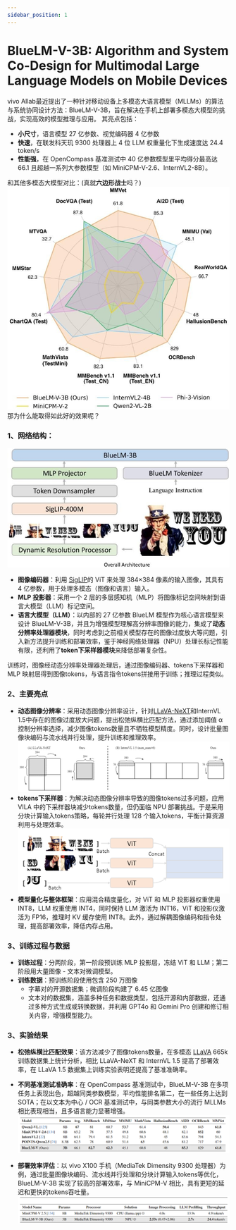 ```yaml
---
sidebar_position: 1
---
```


# BlueLM-V-3B: Algorithm and System Co-Design for Multimodal Large Language Models on Mobile Devices

vivo AIlab最近提出了一种针对移动设备上多模态大语言模型（MLLMs）的算法与系统协同设计方法：BlueLM-V-3B，旨在解决在手机上部署多模态大模型的挑战，实现高效的模型推理与应用。
其亮点包括：
- **小尺寸**，语言模型 27 亿参数、视觉编码器 4 亿参数
- **快速**，在联发科天玑 9300 处理器上 4 位 LLM 权重量化下生成速度达 24.4 token/s
- **性能强**，在 OpenCompass 基准测试中 40 亿参数模型里平均得分最高达 66.1 且超越一系列大参数模型（如 MiniCPM-V-2.6、InternVL2-8B）。 

和其他多模态大模型对比：(真就**六边形战士**吗？)
![表现对比](img/BlueLM-V-3B.jpeg)   
那为什么能取得如此好的效果呢？
### 1、网络结构：
![网络结构](img/BlueLM-structure.jpeg)
- **图像编码器**：利用 [SigLIP](https://arxiv.org/pdf/2303.15343)的 ViT 来处理 384×384 像素的输入图像，其具有 4 亿参数，用于处理多模态（图像和语言）输入。
- **MLP 投影器**：采用一个 2 层的多层感知机（MLP）将图像标记空间映射到语言大模型（LLM）标记空间。
- **语言大模型（LLM）**：以内部的 27 亿参数 BlueLM 模型作为核心语言模型来设计 BlueLM-V-3B，并且为增强模型理解高分辨率图像的能力，集成了**动态分辨率处理器模块**，同时考虑到之前相关模型存在的图像过度放大等问题，引入新方法提升训练和部署效率，鉴于神经网络处理器（NPU）处理长标记性能有限，还利用了**token下采样器模块**来降低部署复杂性。

训练时，图像经动态分辨率处理器处理后，通过图像编码器、tokens下采样器和 MLP 映射层得到图像tokens，与语言指令tokens拼接用于训练；推理过程类似。
### 2、主要亮点
- **动态图像分辨率**：采用动态图像分辨率设计，针对[LLaVA-NeXT](https://github.com/LLaVA-VL/LLaVA-NeXT)和InternVL 1.5中存在的图像过度放大问题，提出松弛纵横比匹配方法，通过添加阈值 α 控制分辨率选择，减少图像tokens数量且不牺牲模型精度。同时，设计批量图像块编码与流水线并行处理，提升训练和推理效率。
![resolution](img/resolution.png)
- **tokens下采样器**：为解决动态图像分辨率导致的图像tokens过多问题，应用 VILA 中的下采样器块减少tokens数量，但仍面临 NPU 部署挑战。于是采用分块计算输入tokens策略，每轮并行处理 128 个输入tokens，平衡计算资源利用与处理效率。
![分块处理](img/batch_encoding.png)
- **模型量化与整体框架**：应用混合精度量化，对 ViT 和 MLP 投影器权重使用 INT8，LLM 权重使用 INT4，同时保持 LLM 激活为 INT16，ViT 和投影仪激活为 FP16，推理时 KV 缓存使用 INT8。此外，通过解耦图像编码和指令处理，提高部署效率，降低内存占用。
### 3、训练过程与数据
- **训练过程**：分两阶段，第一阶段预训练 MLP 投影层，冻结 ViT 和 LLM；第二阶段用大量图像 - 文本对微调模型。
- **训练数据**：预训练阶段使用包含 250 万图像 
    - 字幕对的开源数据集；微调阶段构建了 6.45 亿图像 
    - 文本对的数据集，涵盖多种任务和数据类型，包括开源和内部数据，还通过多种方式生成或转换数据，并利用 GPT4o 和 Gemini Pro 创建和修订相关内容，增强模型能力。
### 3、实验结果
- **松弛纵横比匹配效果**：该方法减少了图像tokens数量，在多模态 [LLaVA](https://github.com/haotian-liu/LLaVA) 665k 训练数据集上统计分析，相比 LLaVA-NeXT 和 InternVL 1.5 提高了部署效率，在 LLaVA 1.5 数据集上训练实验表明还提高了基准准确率。

- **不同基准测试准确率**：在 OpenCompass 基准测试中，BlueLM-V-3B 在多项任务上表现出色，超越同类参数模型，平均性能排名第二，在一些任务上达到 SOTA；在以文本为中心 / OCR 基准测试中，与同类参数大小的流行 MLLMs 相比表现相当，且多语言能力显著增强。
![OpenCompassBenchmark](img/opencompass.png)
- **部署效率评估**：以 vivo X100 手机（MediaTek Dimensity 9300 处理器）为例，通过批量图像块编码、流水线并行处理和分块计算输入tokens等优化，BlueLM-V-3B 实现了较高的部署效率，与 MiniCPM-V 相比，具有更短的延迟和更快的tokens吞吐量。
![Inference](img/inference.png)